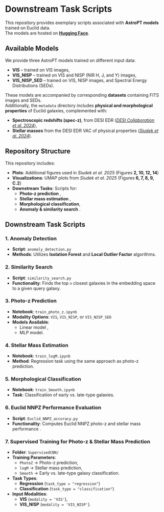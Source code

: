 # Downstream Task Scripts  

This repository provides exemplary scripts associated with **AstroPT models** trained on Euclid data.  
The models are hosted on **[Hugging Face](https://huggingface.co/collections/msiudek/astropt-euclid-67d061928ac0a447265ac8b8)**.  

## Available Models  
We provide three AstroPT models trained on different input data:  
- **VIS** – trained on VIS images,  
- **VIS_NISP** – trained on VIS and NISP (NIR H, J, and Y) images,  
- **VIS_NISP_SED** – trained on VIS, NISP images, and Spectral Energy Distributions (SEDs).  

These models are accompanied by corresponding **datasets** containing FITS images and SEDs.  
Additionally, the `metadata` directory includes **physical and morphological properties** of Euclid galaxies, complemented with:  
- **Spectroscopic redshifts (spec-z)**, from DESI EDR (*[DESI Collaboration et al. 2024](https://ui.adsabs.harvard.edu/abs/2024AJ....168...58D/abstract)*),
- **Stellar masses** from the DESI EDR VAC of physical properties (*[Siudek et al. 2024](https://ui.adsabs.harvard.edu/abs/2024A%26A...691A.308S/abstract)*).

## Repository Structure  
This repository includes:  
- **Plots**: Additional figures used in *Siudek et al. 2025* (Figures **2, 10, 12, 14**)  
- **Visualizations**: UMAP plots from *Siudek et al. 2025* (Figures **6, 7, 8, 9, C.2**)  
- **Downstream Tasks**: Scripts for:  
  - **Photo-z prediction** , 
  - **Stellar mass estimation** , 
  - **Morphological classification**,  
  - **Anomaly & similarity search** . 

## Downstream Task Scripts  

### 1. **Anomaly Detection**  
- **Script**: `anomaly_detection.py`  
- **Methods**: Utilizes **Isolation Forest** and **Local Outlier Factor** algorithms.  

### 2. **Similarity Search**  
- **Script**: `similarity_search.py`  
- **Functionality**: Finds the top `n` closest galaxies in the embedding space to a given query galaxy.  

### 3. **Photo-z Prediction**  
- **Notebook**: `train_photo_z.ipynb`  
- **Modality Options**: `VIS`, `VIS_NISP`, or `VIS_NISP_SED`  
- **Models Available**:  
  - Linear model ,
  - MLP model.

### 4. **Stellar Mass Estimation**  
- **Notebook**: `train_logM.ipynb`  
- **Method**: Regression task using the same approach as photo-z prediction.  

### 5. **Morphological Classification**  
- **Notebook**: `train_Smooth.ipynb`  
- **Task**: Classification of early vs. late-type galaxies.  

### 6. **Euclid NNPZ Performance Evaluation**  
- **Script**: `Euclid_NNPZ_accuracy.py`  
- **Functionality**: Computes Euclid NNPZ photo-z and stellar mass performance . 

### 7. **Supervised Training for Photo-z & Stellar Mass Prediction**  
- **Folder**: `SupervisedCNN/`  
- **Training Parameters**:  
  - `PhotoZ` → Photo-z prediction,  
  - `logM` → Stellar mass prediction, 
  - `Smooth` → Early vs. late-type galaxy classification.  
- **Task Types**:  
  - **Regression** (`task_type = "regression"`)  
  - **Classification** (`task_type = "classification"`)  
- **Input Modalities**:  
  - **VIS** (`modality = 'VIS'`), 
  - **VIS_NISP** (`modality = 'VIS_NISP'`).  



